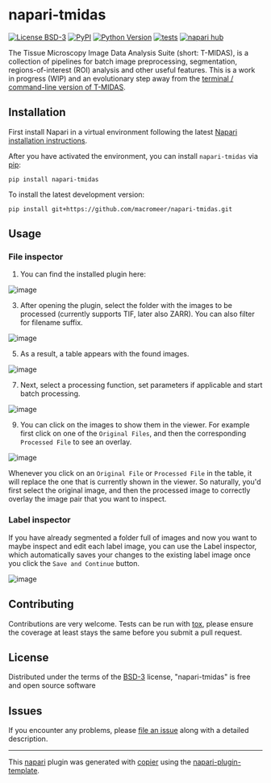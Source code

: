 # napari-tmidas

[![License BSD-3](https://img.shields.io/pypi/l/napari-tmidas.svg?color=green)](https://github.com/macromeer/napari-tmidas/raw/main/LICENSE)
[![PyPI](https://img.shields.io/pypi/v/napari-tmidas.svg?color=green)](https://pypi.org/project/napari-tmidas)
[![Python Version](https://img.shields.io/pypi/pyversions/napari-tmidas.svg?color=green)](https://python.org)
[![tests](https://github.com/macromeer/napari-tmidas/workflows/tests/badge.svg)](https://github.com/macromeer/napari-tmidas/actions)
[![napari hub](https://img.shields.io/endpoint?url=https://api.napari-hub.org/shields/napari-tmidas)](https://napari-hub.org/plugins/napari-tmidas)
<!-- [![codecov](https://codecov.io/gh/macromeer/napari-tmidas/branch/main/graph/badge.svg)](https://codecov.io/gh/macromeer/napari-tmidas) -->

The Tissue Microscopy Image Data Analysis Suite (short: T-MIDAS), is a collection of pipelines for batch image preprocessing, segmentation, regions-of-interest (ROI) analysis and other useful features. This is a work in progress (WIP) and an evolutionary step away from the [terminal / command-line version of T-MIDAS](https://github.com/MercaderLabAnatomy/T-MIDAS).

## Installation

First install Napari in a virtual environment following the latest [Napari installation instructions](https://github.com/Napari/napari?tab=readme-ov-file#installation).


After you have activated the environment, you can install `napari-tmidas` via [pip]:

    pip install napari-tmidas

To install the latest development version:

    pip install git+https://github.com/macromeer/napari-tmidas.git

## Usage

### File inspector

1. You can find the installed plugin here:
   
![image](https://github.com/user-attachments/assets/504db09a-d66e-49eb-90cd-3237024d9d7a)


3. After opening the plugin, select the folder with the images to be processed (currently supports TIF, later also ZARR). You can also filter for filename suffix.
   
![image](https://github.com/user-attachments/assets/41ecb689-9abe-4371-83b5-9c5eb37069f9)

5. As a result, a table appears with the found images.
   
![image](https://github.com/user-attachments/assets/8360942a-be8f-49ec-bc25-385ee43bd601)

7. Next, select a processing function, set parameters if applicable and start batch processing.
   
![image](https://github.com/user-attachments/assets/05929660-6672-4f76-89da-4f17749ccfad)

9. You can click on the images to show them in the viewer. For example first click on one of the `Original Files`, and then the corresponding `Processed File` to see an overlay.
    
![image](https://github.com/user-attachments/assets/cfe84828-c1cc-4196-9a53-5dfb82d5bfce)

Whenever you click on an `Original File` or `Processed File` in the table, it will replace the one that is currently shown in the viewer. So naturally, you'd first select the original image, and then the processed image to correctly overlay the image pair that you want to inspect. 

### Label inspector
If you have already segmented a folder full of images and now you want to maybe inspect and edit each label image, you can use the Label inspector, which automatically saves your changes to the existing label image once you click the `Save and Continue` button.

![image](https://github.com/user-attachments/assets/0bf8c6ae-4212-449d-8183-e91b23ba740e)


## Contributing

Contributions are very welcome. Tests can be run with [tox], please ensure
the coverage at least stays the same before you submit a pull request.

## License

Distributed under the terms of the [BSD-3] license,
"napari-tmidas" is free and open source software

## Issues

If you encounter any problems, please [file an issue] along with a detailed description.

[napari]: https://github.com/napari/napari
[copier]: https://copier.readthedocs.io/en/stable/
[@napari]: https://github.com/napari
[MIT]: http://opensource.org/licenses/MIT
[BSD-3]: http://opensource.org/licenses/BSD-3-Clause
[GNU GPL v3.0]: http://www.gnu.org/licenses/gpl-3.0.txt
[GNU LGPL v3.0]: http://www.gnu.org/licenses/lgpl-3.0.txt
[Apache Software License 2.0]: http://www.apache.org/licenses/LICENSE-2.0
[Mozilla Public License 2.0]: https://www.mozilla.org/media/MPL/2.0/index.txt
[napari-plugin-template]: https://github.com/napari/napari-plugin-template

[file an issue]: https://github.com/macromeer/napari-tmidas/issues

----------------------------------

This [napari] plugin was generated with [copier] using the [napari-plugin-template].

<!--
Don't miss the full getting started guide to set up your new package:
https://github.com/napari/napari-plugin-template#getting-started

and review the napari docs for plugin developers:
https://napari.org/stable/plugins/index.html
-->

[napari]: https://github.com/napari/napari
[tox]: https://tox.readthedocs.io/en/latest/
[pip]: https://pypi.org/project/pip/
[PyPI]: https://pypi.org/
